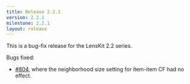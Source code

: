```yaml
---
title: Release 2.2.1
version: 2.2.1
milestone: 2.2.1
layout: release
---
```


This is a bug-fix release for the LensKit 2.2 series.

Bugs fixed:

- [#804](https://github.com/lenskit/lenskit/issues/804), where the neighborhood size setting for
  item-item CF had no effect.
